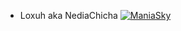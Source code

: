 - Loxuh aka NediaChicha
<a href="https://discord.gg/maniasky"><img src="https://media.discordapp.net/attachments/1172861265190858883/1207356818884395108/maniasky.png?ex=65f1cea9&is=65df59a9&hm=4979e18ec81059c0659ca5821eade6c311142ce0b268ab726d6b1edd3d4e7276&=&format=webp&quality=lossless&width=550&height=324" title="ManiaSky" alt="ManiaSky"></a>

